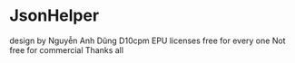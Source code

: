 # JsonHelper
design by Nguyễn Anh Dũng D10cpm EPU
licenses free for every one 
Not free for commercial
Thanks all 
